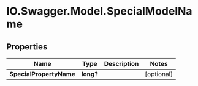 # IO.Swagger.Model.SpecialModelName

## Properties

Name | Type | Description | Notes
------------ | ------------- | ------------- | -------------
**SpecialPropertyName** | **long?** |  | [optional] 

